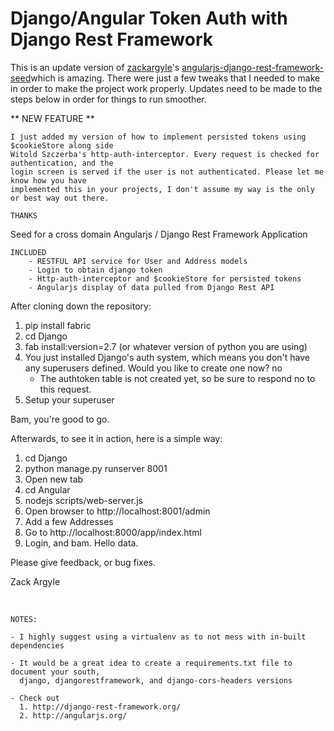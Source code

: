 Django/Angular Token Auth with Django Rest Framework
====================================
This is an update version of [zackargyle](https://github.com/zackargyle)'s [angularjs-django-rest-framework-seed](https://github.com/zackargyle/angularjs-django-rest-framework-seed)which is amazing. There were just a few tweaks that I needed to make in order to make the project work properly. Updates need to be made to the steps below in order for things to run smoother.

** NEW FEATURE **
```
I just added my version of how to implement persisted tokens using $cookieStore along side
Witold Szczerba's http-auth-interceptor. Every request is checked for authentication, and the
login screen is served if the user is not authenticated. Please let me know how you have 
implemented this in your projects, I don't assume my way is the only or best way out there.

THANKS
```

Seed for a cross domain Angularjs / Django Rest Framework Application

    INCLUDED
        - RESTFUL API service for User and Address models
        - Login to obtain django token
        - Http-auth-interceptor and $cookieStore for persisted tokens
        - Angularjs display of data pulled from Django Rest API

After cloning down the repository:

1.  pip install fabric
2.	cd Django
3.  fab install:version=2.7 (or whatever version of python you are using)
4.  You just installed Django's auth system, which means you don't have any superusers defined.
    Would you like to create one now? no
       - The authtoken table is not created yet, so be sure to respond no to this request.
5.  Setup your superuser

Bam, you're good to go.

Afterwards, to see it in action, here is a simple way:

1.	cd Django 
2.	python manage.py runserver 8001 
3.	Open new tab 
4.	cd Angular 
5.	nodejs scripts/web-server.js 
6.	Open browser to http://localhost:8001/admin 
7.	Add a few Addresses 
8.	Go to http://localhost:8000/app/index.html 
9.	Login, and bam. Hello data.

Please give feedback, or bug fixes.

Zack Argyle

<br>

    NOTES: 
    
    - I highly suggest using a virtualenv as to not mess with in-built dependencies

    - It would be a great idea to create a requirements.txt file to document your south,
      django, djangorestframework, and django-cors-headers versions

    - Check out
      1. http://django-rest-framework.org/
      2. http://angularjs.org/
